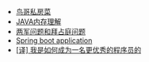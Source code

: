 * [鸟哥私房菜](http://cn.linux.vbird.org/linux_server/0330nfs.php)
* [JAVA内存理解](https://my.oschina.net/xiaohui249/blog/170013)
* [两军问题和拜占庭问题](http://www.8btc.com/baizhantingjiangjun)
* [Spring boot application](https://docs.spring.io/spring-boot/docs/current/reference/html/common-application-properties.html)
* [[译] 我是如何成为一名更优秀的程序员的](https://loveky.github.io/2017/04/18/translate-how-i-became-better-programmer/?hmsr=toutiao.io&utm_medium=toutiao.io&utm_source=toutiao.io)